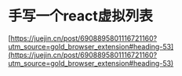 # 手写一个react虚拟列表
[https://juejin.cn/post/6908895801116721160?utm_source=gold_browser_extension#heading-53](https://juejin.cn/post/6908895801116721160?utm_source=gold_browser_extension#heading-53)


